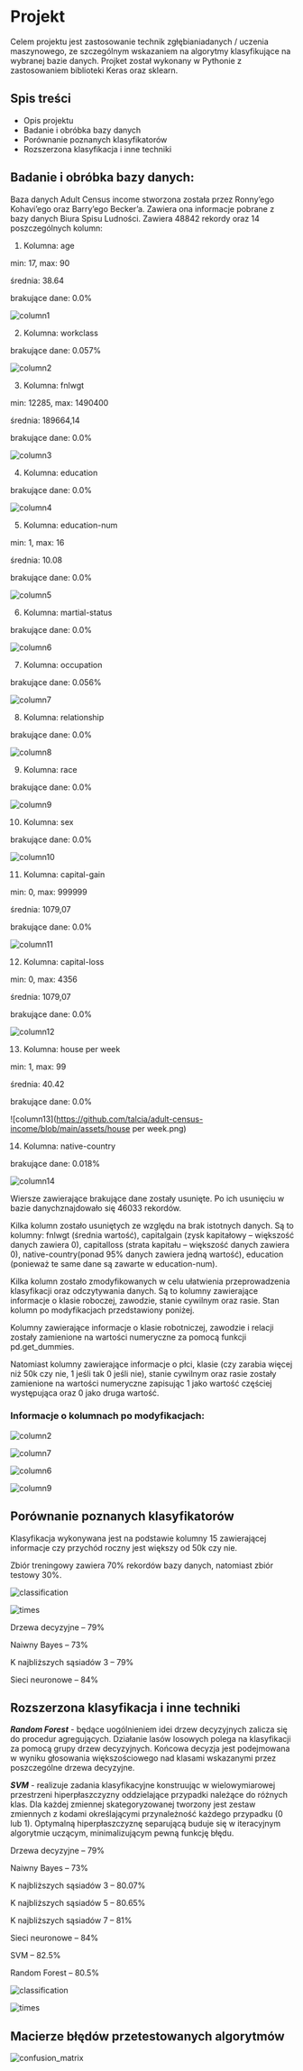 # Projekt

Celem projektu jest zastosowanie technik zgłębianiadanych / uczenia maszynowego, ze szczególnym wskazaniem na algorytmy
klasyfikujące na wybranej bazie danych. Projket został wykonany w Pythonie z zastosowaniem biblioteki Keras oraz sklearn.

## Spis treści

-   Opis projektu
-   Badanie i obróbka bazy danych 
-   Porównanie poznanych klasyfikatorów
-   Rozszerzona klasyfikacja i inne techniki

## Badanie i obróbka bazy danych:
Baza danych Adult Census income stworzona została przez Ronny’ego Kohavi’ego oraz Barry’ego Becker’a. Zawiera ona informacje pobrane z bazy danych Biura Spisu Ludności.
Zawiera 48842 rekordy oraz 14 poszczególnych kolumn:
1. Kolumna: age

min: 17, max: 90

średnia: 38.64

brakujące dane: 0.0%

![column1](https://github.com/talcia/adult-census-income/blob/main/assets/age.png)

2. Kolumna: workclass

brakujące dane: 0.057%

![column2](https://github.com/talcia/adult-census-income/blob/main/assets/workclass.png)

3. Kolumna: fnlwgt

min: 12285, max: 1490400

średnia: 189664,14

brakujące dane: 0.0%

![column3](https://github.com/talcia/adult-census-income/blob/main/assets/fnlwgt.png)

4. Kolumna: education

brakujące dane: 0.0%

![column4](https://github.com/talcia/adult-census-income/blob/main/assets/education.png)

5. Kolumna: education-num

min: 1, max: 16

średnia: 10.08

brakujące dane: 0.0%

![column5](https://github.com/talcia/adult-census-income/blob/main/assets/education-num.png)

6. Kolumna: martial-status

brakujące dane: 0.0%

![column6](https://github.com/talcia/adult-census-income/blob/main/assets/martial-status.png)

7. Kolumna: occupation

brakujące dane: 0.056%

![column7](https://github.com/talcia/adult-census-income/blob/main/assets/occupation.png)

8. Kolumna: relationship

brakujące dane: 0.0%

![column8](https://github.com/talcia/adult-census-income/blob/main/assets/relationship.png)

9. Kolumna: race

brakujące dane: 0.0%

![column9](https://github.com/talcia/adult-census-income/blob/main/assets/race.png)

10. Kolumna: sex

brakujące dane: 0.0%

![column10](https://github.com/talcia/adult-census-income/blob/main/assets/sex.png)

11. Kolumna: capital-gain

min: 0, max: 999999

średnia: 1079,07

brakujące dane: 0.0%

![column11](https://github.com/talcia/adult-census-income/blob/main/assets/capital-gain.png)

12. Kolumna: capital-loss

min: 0, max: 4356

średnia: 1079,07

brakujące dane: 0.0%

![column12](https://github.com/talcia/adult-census-income/blob/main/assets/capital-loss.png)

13. Kolumna: house per week

min: 1, max: 99

średnia: 40.42

brakujące dane: 0.0%

![column13](https://github.com/talcia/adult-census-income/blob/main/assets/house per week.png)

14. Kolumna: native-country

brakujące dane: 0.018%

![column14](https://github.com/talcia/adult-census-income/blob/main/assets/native-country.png)

Wiersze zawierające brakujące dane zostały usunięte. Po ich usunięciu w bazie danychznajdowało się 46033 rekordów.

Kilka kolumn zostało usuniętych ze względu na brak istotnych danych. Są to kolumny: fnlwgt
(średnia wartość), capitalgain (zysk kapitałowy – większość danych zawiera 0), capitalloss
(strata kapitału – większość danych zawiera 0), native-country(ponad 95% danych zawiera
jedną wartość), education (ponieważ te same dane są zawarte w education-num).

Kilka kolumn zostało zmodyfikowanych w celu ułatwienia przeprowadzenia klasyfikacji oraz
odczytywania danych. Są to kolumny zawierające informacje o klasie roboczej, zawodzie,
stanie cywilnym oraz rasie. Stan kolumn po modyfikacjach przedstawiony poniżej.

Kolumny zawierające informacje o klasie robotniczej, zawodzie i relacji zostały zamienione
na wartości numeryczne za pomocą funkcji pd.get_dummies.

Natomiast kolumny zawierające informacje o płci, klasie (czy zarabia więcej niż 50k czy nie, 1
jeśli tak 0 jeśli nie), stanie cywilnym oraz rasie zostały zamienione na wartości numeryczne
zapisując 1 jako wartość częściej występująca oraz 0 jako druga wartość.

### Informacje o kolumnach po modyfikacjach:

![column2](https://github.com/talcia/adult-census-income/blob/main/assets/workclass2.png)

![column7](https://github.com/talcia/adult-census-income/blob/main/assets/occupation2.png)

![column6](https://github.com/talcia/adult-census-income/blob/main/assets/martial-status2.png)

![column9](https://github.com/talcia/adult-census-income/blob/main/assets/race2.png)

## Porównanie poznanych klasyfikatorów

Klasyfikacja wykonywana jest na podstawie kolumny 15 zawierającej informacje czy przychód roczny jest większy od 50k czy nie.

Zbiór treningowy zawiera 70% rekordów bazy danych, natomiast zbiór testowy 30%.

![classification](https://github.com/talcia/adult-census-income/blob/main/assets/algs.png)

![times](https://github.com/talcia/adult-census-income/blob/main/assets/times.png)

Drzewa decyzyjne – 79%

Naiwny Bayes – 73%

K najbliższych sąsiadów 3 – 79%

Sieci neuronowe – 84%


## Rozszerzona klasyfikacja i inne techniki

***Random Forest*** - będące uogólnieniem idei drzew decyzyjnych zalicza się do procedur agregujących.
Działanie lasów losowych polega na klasyfikacji za pomocą grupy drzew decyzyjnych. Końcowa
decyzja jest podejmowana w wyniku głosowania większościowego nad klasami wskazanymi przez
poszczególne drzewa decyzyjne.

***SVM*** - realizuje zadania klasyfikacyjne konstruując w wielowymiarowej przestrzeni hiperpłaszczyzny
oddzielające przypadki należące do różnych klas. Dla każdej zmiennej skategoryzowanej tworzony
jest zestaw zmiennych z kodami określającymi przynależność każdego przypadku (0 lub 1).
Optymalną hiperpłaszczyznę separującą buduje się w iteracyjnym algorytmie uczącym,
minimalizującym pewną funkcję błędu.

Drzewa decyzyjne – 79%

Naiwny Bayes – 73%

K najbliższych sąsiadów 3 – 80.07%

K najbliższych sąsiadów 5 – 80.65%

K najbliższych sąsiadów 7 – 81%

Sieci neuronowe – 84%

SVM – 82.5%

Random Forest – 80.5%


![classification](https://github.com/talcia/adult-census-income/blob/main/assets/algs2.png)

![times](https://github.com/talcia/adult-census-income/blob/main/assets/times2.png)


## Macierze błędów przetestowanych algorytmów

![confusion_matrix](https://github.com/talcia/adult-census-income/blob/main/assets/cm.png)

